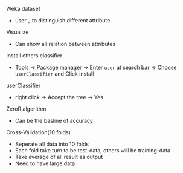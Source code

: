 Weka dataset
- user `,` to distinguish different attribute

Visualize
- Can show all relation between attributes

Install others classifier 
- Tools -> Package manager -> Enter `user` at search bar -> Choose `userClassifier` and Click install

userClassifier
- right click -> Accept the tree -> Yes

ZeroR algorithm
- Can be the basline of accuracy 

Cross-Validation(10 folds)
- Seperate all data into 10 folds
- Each fold take turn to be test-data, others will be training-data
- Take average of all result as output
- Need to have large data


